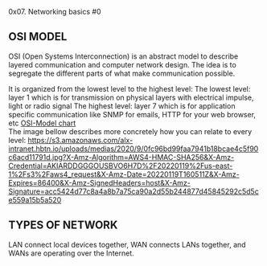 0x07. Networking basics #0

## OSI MODEL
OSI (Open Systems Interconnection) is an abstract model to describe layered communication and computer network design. The idea is to segregate the different parts of what make communication possible.

It is organized from the lowest level to the highest level:
The lowest level: layer 1 which is for transmission on physical layers with electrical impulse, light or radio signal
The highest level: layer 7 which is for application specific communication like SNMP for emails, HTTP for your web browser, etc
[OSI-Model chart](https://pbs.twimg.com/media/EcWUf0sXsAAv4_c.png)  
The image bellow describes more concretely how you can relate to every level:
https://s3.amazonaws.com/alx-intranet.hbtn.io/uploads/medias/2020/9/0fc96bd99faa7941b18bcae4c5f90c6acd11791d.jpg?X-Amz-Algorithm=AWS4-HMAC-SHA256&X-Amz-Credential=AKIARDDGGGOUSBVO6H7D%2F20220119%2Fus-east-1%2Fs3%2Faws4_request&X-Amz-Date=20220119T160511Z&X-Amz-Expires=86400&X-Amz-SignedHeaders=host&X-Amz-Signature=acc5424d77c8a4a8b7a75ca90a2d55b244877d45845292c5d5ce559a15b5a520

## TYPES OF NETWORK
LAN connect local devices together, WAN connects LANs together, and WANs are operating over the Internet.

